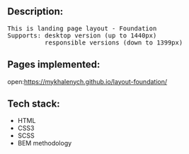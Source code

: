 <h2>Description:</h2>

<pre>This is landing page layout - Foundation 
Supports: desktop version (up to 1440px)
          responsible versions (down to 1399px)
</pre>

<h2>Pages implemented:</h2>

 open:<a href="https://mykhalenych.github.io/layout-foundation/">https://mykhalenych.github.io/layout-foundation/</a>

<h2>Tech stack:</h2>

* HTML
* CSS3
* SCSS
* BEM methodology


